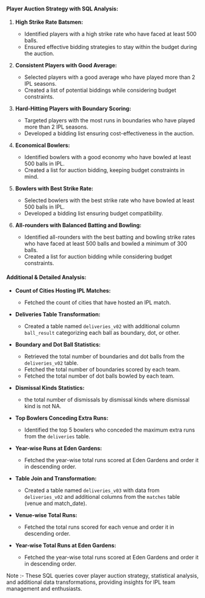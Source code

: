 
#### Player Auction Strategy with SQL Analysis:

1. **High Strike Rate Batsmen:**
   - Identified players with a high strike rate who have faced at least 500 balls.
   - Ensured effective bidding strategies to stay within the budget during the auction.

2. **Consistent Players with Good Average:**
   - Selected players with a good average who have played more than 2 IPL seasons.
   - Created a list of potential biddings while considering budget constraints.

3. **Hard-Hitting Players with Boundary Scoring:**
   - Targeted players with the most runs in boundaries who have played more than 2 IPL seasons.
   - Developed a bidding list ensuring cost-effectiveness in the auction.

4. **Economical Bowlers:**
   - Identified bowlers with a good economy who have bowled at least 500 balls in IPL.
   - Created a list for auction bidding, keeping budget constraints in mind.

5. **Bowlers with Best Strike Rate:**
   - Selected bowlers with the best strike rate who have bowled at least 500 balls in IPL.
   - Developed a bidding list ensuring budget compatibility.

6. **All-rounders with Balanced Batting and Bowling:**
   - Identified all-rounders with the best batting and bowling strike rates who have faced at least 500 balls and bowled a minimum of 300 balls.
   - Created a list for auction bidding while considering budget constraints.

#### Additional & Detailed Analysis:

- **Count of Cities Hosting IPL Matches:**
  - Fetched the count of cities that have hosted an IPL match.

- **Deliveries Table Transformation:**
  - Created a table named `deliveries_v02` with additional column `ball_result` categorizing each ball as boundary, dot, or other.

- **Boundary and Dot Ball Statistics:**
  - Retrieved the total number of boundaries and dot balls from the `deliveries_v02` table.
  - Fetched the total number of boundaries scored by each team.
  - Fetched the total number of dot balls bowled by each team.

- **Dismissal Kinds Statistics:**
  - the total number of dismissals by dismissal kinds where dismissal kind is not NA.

- **Top Bowlers Conceding Extra Runs:**
  - Identified the top 5 bowlers who conceded the maximum extra runs from the `deliveries` table.

- **Year-wise Runs at Eden Gardens:**
  - Fetched the year-wise total runs scored at Eden Gardens and order it in descending order.

- **Table Join and Transformation:**
  - Created a table named `deliveries_v03` with data from `deliveries_v02` and additional columns from the `matches` table (venue and match_date).

- **Venue-wise Total Runs:**
  - Fetched the total runs scored for each venue and order it in descending order.

- **Year-wise Total Runs at Eden Gardens:**
  - Fetched the year-wise total runs scored at Eden Gardens and order it in descending order.

Note :- These SQL queries cover player auction strategy, statistical analysis, and additional data transformations, providing insights for IPL team management and enthusiasts.
